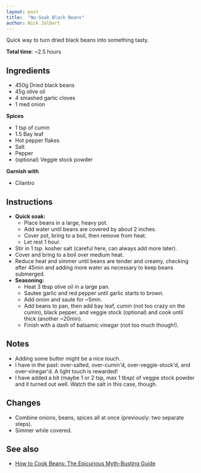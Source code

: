 ```yaml
---
layout: post
title:  "No-Soak Black Beans"
author: Nick Jalbert
---
```


Quick way to turn dried black beans into something tasty.

**Total time**: ~2.5 hours

## Ingredients

* 450g Dried black beans
* 45g olive oil
* 4 smashed garlic cloves
* 1 med onion

**Spices**

* 1 tsp of cumin
* 1.5 Bay leaf
* Hot pepper flakes
* Salt
* Pepper
* (optional) Veggie stock powder

**Garnish with**

* Cilantro

## Instructions

* **Quick soak:**
    * Place beans in a large, heavy pot.
    * Add water until beans are covered by about 2 inches.
    * Cover pot, bring to a boil, then remove from heat.
    * Let rest 1 hour.
* Stir in 1 tsp. kosher salt (careful here, can always add more later).
* Cover and bring to a boil over medium heat.
* Reduce heat and simmer until beans are tender and creamy, checking after
  45min and adding more water as necessary to keep beans submerged.
* **Seasoning:**
    * Heat 3 tbsp olive oil in a large pan.
    * Sautee garlic and red pepper until garlic starts to brown.
    * Add onion and saute for ~5min.
    * Add beans to pan, then add bay leaf, cumin (not too crazy on the cumin),
      black pepper, and veggie stock (optional) and cook until thick (another
      ~20min).
    * Finish with a dash of balsamic vinegar (not too much though!).

## Notes

* Adding some butter might be a nice touch.
* I have in the past: over-salted, over-cumin'd, over-veggie-stock'd, and
  over-vinegar'd.  A light touch is rewarded!
* I have added a bit (maybe 1 or 2 tsp, max 1 tbsp) of veggie stock powder and
  it turned out well.  Watch the salt in this case, though.

## Changes

* Combine onions, beans, spices all at once (previously: two separate steps).
* Simmer while covered.

## See also

* [How to Cook Beans: The Epicurious Myth-Busting Guide](https://www.epicurious.com/expert-advice/soaking-salting-dried-bean-myths-article)
